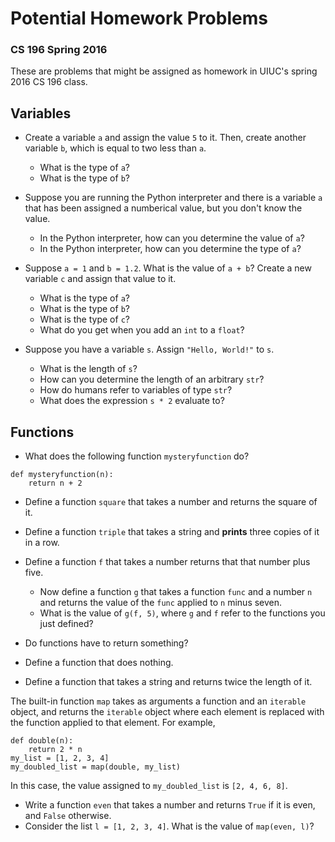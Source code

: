 # Potential Homework Problems
### CS 196 Spring 2016
These are problems that might be assigned as homework in UIUC's spring 2016 CS 196 class.

## Variables

* Create a variable `a` and assign the value `5` to it. Then, create another variable `b`, which is equal to two less than `a`.
  * What is the type of `a`?
  * What is the type of `b`?

* Suppose you are running the Python interpreter and there is a variable `a` that has been assigned a numberical value, but you don't know the value.
  * In the Python interpreter, how can you determine the value of `a`?
  * In the Python interpreter, how can you determine the type of `a`?

* Suppose `a = 1` and `b = 1.2`. What is the value of `a + b`? Create a new variable `c` and assign that value to it.
  * What is the type of `a`?
  * What is the type of `b`?
  * What is the type of `c`?
  * What do you get when you add an `int` to a `float`?

* Suppose you have a variable `s`. Assign `"Hello, World!"` to `s`.
  * What is the length of `s`?
  * How can you determine the length of an arbitrary `str`?
  * How do humans refer to variables of type `str`?
  * What does the expression `s * 2` evaluate to?

## Functions

* What does the following function `mysteryfunction` do?

```
def mysteryfunction(n):
    return n + 2
```

* Define a function `square` that takes a number and returns the square of it.

* Define a function `triple` that takes a string and **prints** three copies of it in a row.

* Define a function `f` that takes a number returns that that number plus five.
  * Now define a function `g` that takes a function `func` and a number `n` and returns the value of the `func` applied to `n` minus seven.
  * What is the value of `g(f, 5)`, where `g` and `f` refer to the functions you just defined?

* Do functions have to return something?

* Define a function that does nothing.

* Define a function that takes a string and returns twice the length of it.

The built-in function `map` takes as arguments a function and an `iterable` object, and returns the `iterable` object where each element is replaced with the function applied to that element. For example,

```
def double(n):
    return 2 * n
my_list = [1, 2, 3, 4]
my_doubled_list = map(double, my_list)
```

In this case, the value assigned to `my_doubled_list` is `[2, 4, 6, 8]`.

* Write a function `even` that takes a number and returns `True` if it is even, and `False` otherwise.
* Consider the list `l = [1, 2, 3, 4]`. What is the value of `map(even, l)`?